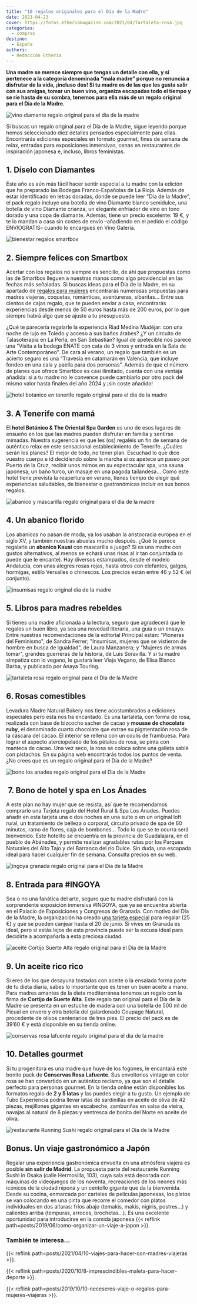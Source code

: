 ```yaml
---
title: "10 regalos originales para el Día de la Madre"
date: 2021-04-23
cover: https://fotos.etheriamagazine.com/2021/04/Tartaleta-rosa.jpg
categories: 
  - compras
destino: 
  - España
authors: 
  - Redacción Etheria
---
```


**Una madre se merece siempre que tengas un detalle con ella, y si pertenece a la 
categoría denominada “mala madre” porque no renuncia a disfrutar de la vida, ¡incluso 
dos! Si tu madre es de las que les gusta salir con sus amigas, tomar un buen vino, 
organiza escapadas todo el tiempo y se ríe hasta de su sombra, tenemos para ella más de 
un regalo original para el Día de la Madre.** 

![vino diamante regalo original para el dia de la madre](https://fotos.etheriamagazine.com/2021/04/vino-diamante-dia-madre.jpg "Pack Diamante para el Día de la Madre.")

Si buscas un regalo original para el Día de la Madre, sigue leyendo porque hemos 
seleccionado diez detalles pensados especialmente para ellas. Encontrarás ediciones 
especiales en formato gourmet, fines de semana de relax, entradas para exposiciones 
inmersivas, cenas en restaurantes de inspiración japonesa e, incluso, libros feministas. 

## 1\. Díselo con Diamantes

Este año es aún más fácil hacer sentir especial a tu madre con la edición que ha 
preparado las Bodegas Franco-Españolas de La Rioja. Además de estar identificado en 
letras doradas, donde se puede leer "Día de la Madre", el pack regalo incluye una 
botella de vino Diamante blanco semidulce, una botella de vino Diamante crianza, un 
elegante enfriador de vino en tono dorado y una copa de diamante. Además, tiene un 
precio excelente: 19 €, y te lo mandan a casa sin costes de envío –añadiendo en el 
pedido el código ENVIOGRATIS– cuando lo encargues en Vino Galería. 

![bienestar regalos smartbox](https://fotos.etheriamagazine.com/2021/04/regalos-originales-mujeres.jpg "Regalos originales de Smartbox.© Alain Caishan")

## 2\. Siempre felices con Smartbox

Acertar con los regalos no siempre es sencillo, de ahí que propuestas como las de 
Smartbox lleguen a nuestras manos como algo providencial en las fechas más señaladas. Si 
buscas ideas para el Día de la Madre, en su apartado de [regalos para 
mujeres](https://www.smartbox.com/es/caja-regalo-para-ella/) encontrarás numerosas 
propuestas para madres viajeras, coquetas, románticas, aventureras, sibaritas… Entre sus 
cientos de cajas regalo, que te pueden enviar a casa, encontrarás experiencias desde 
menos de 50 euros hasta más de 200 euros, por lo que siempre habrá algo que se ajuste a 
tu presupuesto. 

¿Qué te parecería regalarle la experiencia Riad Medina Mudéjar: con una noche de lujo en 
Toledo y acceso a sus baños árabes? ¿Y un circuito de Talasoterapia en La Perla, en San 
Sebastián? Igual de apetecible nos parece una “Visita a la bodega ENATE con cata de 3 
vinos y entrada en la Sala de Arte Contemporáneo”. De cara al verano, un regalo que 
también es un acierto seguro es una “Travesía en catamarán en Valencia, que incluye 
fondeo en una cala y paella para dos personas”. Además de que el número de planes que 
ofrece Smartbox es casi ilimitado, cuenta con una ventaja añadida: si a tu madre no le 
convence puede cambiarlo por otro pack del mismo valor hasta finales del año 2024 y ¡sin 
coste añadido! 

![hotel botanico en tenerife regalo original para el dia de la madre](https://fotos.etheriamagazine.com/2021/04/hotel-botanico-Bill-Clinton-Suite-Jacuzzi.jpg "Suite con jacuzzi Bill Clinton, del Hotel Botánico.")

## 3\. A Tenerife con mamá

El **hotel Botánico & The Oriental Spa Garden** es uno de esos lugares de ensueño en los 
que las madres pueden disfrutar en familia y sentirse mimadas. Nuestra sugerencia es que 
les (os) regaléis un fin de semana de auténtico relax en este sensacional 
establecimiento de Tenerife. ¿Cuáles serán los planes? El mejor de todo, no tener plan. 
Escuchad lo que dice vuestro cuerpo e id decidiendo sobre la marcha si os apetece un 
paseo por Puerto de la Cruz, recibir unos mimos en su espectacular spa, una sauna 
japonesa, un baño turco, un masaje en una pagoda tailandesa… Como este hotel tiene 
prevista la reapertura en verano, tienes tiempo de elegir qué experiencias saludables, 
de bienestar o gastronómicas incluir en sus bonos regalos. 

![abanico y mascarilla regalo original para el dia de la madre](https://fotos.etheriamagazine.com/2021/04/pack-andalucia-abanico-regalo.jpg "Pack Kausi Andalucía de abanico y mascarilla.")

## 4\. Un abanico florido

Los abanicos no pasan de moda, ya los usaban la aristocracia europea en el siglo XV, y 
también nuestras abuelas mucho después. ¿Qué te parece regalarle un **abanico Kausi** 
con mascarilla a juego? Si es una madre con gustos alternativos, al menos se echará unas 
risas al ir tan conjuntada (o puede que le encante). Hay diversos estampados, desde el 
modelo Andalucía, con unas alegres rosas rojas, hasta otros con elefantes, galgos, 
hormigas, estilo Versalles o chinescos. Los precios están entre 46 y 52 € (el conjunto). 

![insumisas regalo original dia de la madre](https://fotos.etheriamagazine.com/2021/04/insumisas-libro-feminista.jpg "Libro Insumisas. Ed. Principal")

## 5\. Libros para madres rebeldes

Si tienes una madre aficionada a la lectura, seguro que agradecerá que le regales un 
buen libro, ya sea una novedad literaria, una guía o un ensayo. Entre nuestras 
recomendaciones de la editorial Principal están: "Pioneras del Feminismo", de Sandra 
Ferrer; "Insumisas, mujeres que se vistieron de hombre en busca de igualdad", de Laura 
Manzanera; y "Mujeres de armas tomar", grandes guerreras de la historia, de Luis 
Soravilla. Y si tu madre simpatiza con lo vegano, le gustará leer Viaja Vegano, de Elisa 
Blanco Barba, y publicado por Anaya Touring. 

![tartaleta rosa regalo original para el Dia de la Madre](https://fotos.etheriamagazine.com/2021/04/Tartaleta-rosa.jpg "Tartaleta en forma de rosa de Levadura Madre.")

## 6\. Rosas comestibles

Levadura Madre Natural Bakery nos tiene acostumbrados a ediciones especiales pero esta 
nos ha encantado. Es una tartaleta, con forma de rosa, realizada con base de bizcocho 
sacher de cacao y **mousse de chocolate ruby**, el denominado cuarto chocolate que 
extrae su pigmentación rosa de la cáscara del cacao. El interior se rellena con un 
coulis de frambuesa. Para lograr el aspecto aterciopelado de los pétalos de rosa, se 
pinta con manteca de cacao. Una vez seco, la rosa se coloca sobre una galleta sablé con 
pistachos. En su página web encontrarás todos los puntos de venta. ¿No crees que es un 
regalo original para el Día de la Madre? 

![bono los anades regalo original para el Dia de la Madre](https://fotos.etheriamagazine.com/2019/07/Hotel-Los-anades-guadalajara.jpg "Fachada del hotel rural Los Ánades.")

##  7. Bono de hotel y spa en Los Ánades

A este plan no hay mujer que se resista, así que te recomendamos comprarle una Tarjeta 
regalo del Hotel Rural & Spa Los Ánades. Puedes añadir en esta tarjeta una o dos noches 
en una suite o en un original loft rural, un tratamiento de belleza o corporal, circuito 
privado de spa de 60 minutos, ramo de flores, caja de bombones… Todo lo que se te ocurra 
será bienvenido. Este hotelito se encuentra en la provincia de Guadalajara, en el pueblo 
de Abánades, y permite realizar agradables rutas por los Parques Naturales del Alto Tajo 
y del Barranco del río Dulce. Sin duda, una escapada ideal para hacer cualquier fin de 
semana. Consulta precios en su web. 

![ingoya granada regalo original para el Dia de la Madre](https://fotos.etheriamagazine.com/2021/04/expo-inngoya-granada.jpg "Exposición inmersiva #INGOYA, en Granada.")

## 8\. Entrada para #INGOYA

Sea o no una fanática del arte, seguro que tu madre disfrutará con la sorprendente 
exposición inmersiva #INGOYA, que ya se encuentra abierta en el Palacio de Exposiciones 
y Congresos de Granada. Con motivo del Día de la Madre, la organización ha creado [una 
tarjeta especial](http://www.ingoya.com/) para regalar (25 €) y que se pueden canjear 
hasta el 20 de junio. Si vives en Granada es ideal, pero si estás lejos de esta 
provincia puede ser la excusa ideal para decidirte a acompañarla a esta preciosa ciudad. 

![aceite Cortijo Suerte Alta regalo original para el Dia de la Madre](https://fotos.etheriamagazine.com/2021/04/aceite-suerte-Alta.jpg "Pack de aceite del Cortijo Suerte Alta.")

## 9\. Un aceite rico rico

Si eres de los que desayuna tostadas con aceite o la ensalada forma parte de tu dieta 
diaria, sabes lo importante que es tener un buen aceite a mano. Para madres amantes de 
la dieta mediterránea tenemos un regalo con la firma de **Cortijo de Suerte Alta**. Este 
regalo tan original para el Día de la Madre se presenta en un estuche de madera con una 
botella de 500 ml de Picual en envero y otra botella del galardonado Coupage Natural, 
procedente de olivos centenarios de tres pies. El precio del pack es de 39’60 € y está 
disponible en su tienda online. 

![conservas rosa lafuente regalo original para el dia de la madre](https://fotos.etheriamagazine.com/2021/04/Rosa-Lafuente-latas.jpg "Conservas de Rosa Lafuente.")

## 10\. Detalles gourmet

Si tu progenitora es una madre que huye de los fogones, le encantará este bonito pack de 
**Conservas Rosa Lafuente**. Sus envoltorios vintage en color rosa se han convertido en 
un auténtico reclamo, ya que son el detalle perfecto para personas gourmet. En la tienda 
online están disponibles los formatos regalo de **2 y 5 latas** y las puedes elegir a tu 
gusto. Un ejemplo de Tubo Experiencia podría llevar latas de sardinillas en aceite de 
oliva de 42 piezas, mejillones gigantes en escabeche, zamburiñas en salsa de vieira, 
navajas al natural de 6 piezas y ventresca de bonito del Norte en aceite de oliva. 

![restaurante Running Sushi regalo original para el Dia de la Madre](https://fotos.etheriamagazine.com/2021/04/restaurante-running-sushi.jpg "Restaurante Running Sushi, en Madrid.")

## Bonus. Un viaje gastronómico a Japón

Regalar una experiencia gastronómica envuelta en una atmósfera viajera es posible **sin 
salir de Madrid**. La propuesta parte del restaurante Running Sushi in Osaka (calle 
Hermosilla, 103), cuya sala está decorada con máquinas de videojuegos de los noventa, 
recreaciones de los neones más icónicos de la ciudad nipona y un centollo gigante que da 
la bienvenida. Desde su cocina, enmarcada por carteles de películas japonesas, los 
platos se van colocando en una cinta que recorre el comedor con platos individuales en 
dos alturas: fríos abajo (temakis, makis, nigiris, postres…) y calientes arriba 
(tempuras, arroces, brochetas…). Es una excelente oportunidad para introducirse en la 
comida japonesa {{< reflink path=posts/2019/06/como-organizar-un-viaje-a-japon >}}. 

### También te interesa...

{{< reflink path=posts/2021/04/10-viajes-para-hacer-con-madres-viajeras >}}. 

{{< reflink path=posts/2020/10/8-imprescindibles-maleta-para-hacer-deporte >}}. 

{{< reflink path=posts/2019/10/10-neceseres-viaje-o-regalos-para-mujeres-viajeras >}}.
